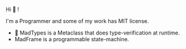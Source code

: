 Hi :wave: !

I'm a Programmer and some of my work has MIT license.

- :anger: MadTypes is a Metaclass that does type-verification at runtime.
- MadFrame is a programmable state-machine.
